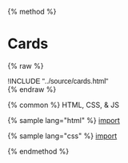 
{% method %}
# Cards
{% raw %}
<div class='styleguidebody'>
<style>
@import url('https://fonts.googleapis.com/css?family=Overpass:100,100i,200,200i,300,300i,400,400i,600,600i,700,700i,800,800i,900,900i&subset=latin-ext');
.styleguidebody {
  font-family: "Overpass", sans-serif;
}
</style>
!INCLUDE "../source/cards.html"

</div>
{% endraw %}

{% common %}
HTML, CSS, & JS

{% sample lang="html" %}
[import](../source/cards.html)


{% sample lang="css" %}
[import](../source/css/cards.css)



{% endmethod %}
